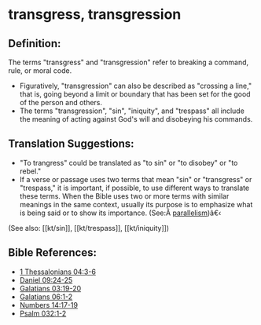 # transgress, transgression #

## Definition: ##

The terms "transgress" and "transgression" refer to breaking a command, rule, or moral code.

* Figuratively, "transgression" can also be described as "crossing a line," that is, going beyond a limit or boundary that has been set for the good of the person and others.
* The terms "transgression", "sin", "iniquity", and "trespass" all include the meaning of acting against God's will and disobeying his commands.
 

## Translation Suggestions: ##

* "To trangress" could be translated as "to sin" or "to disobey" or "to rebel."
* If a verse or passage uses two terms that mean "sin" or "transgress" or "trespass," it is important, if possible, to use different ways to translate these terms. When the Bible uses two or more terms with similar meanings in the same context, usually its purpose is to emphasize what is being said or to show its importance.  (See:Â [parallelism](en/ta-vol1/translate/man/figs-parallelism))â€‹

(See also: [[kt/sin]], [[kt/trespass]], [[kt/iniquity]])

## Bible References: ##

* [1 Thessalonians 04:3-6](en/tn/1th/help/04/03)
* [Daniel 09:24-25](en/tn/dan/help/09/24)
* [Galatians 03:19-20](en/tn/gal/help/03/19)
* [Galatians 06:1-2](en/tn/gal/help/06/01)
* [Numbers 14:17-19](en/tn/num/help/14/17)
* [Psalm 032:1-2](en/tn/psa/help/32/01)